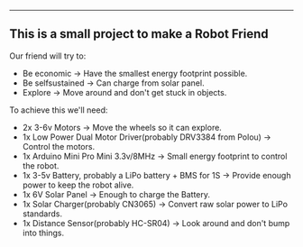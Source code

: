 ----------------------------------------------
This is a small project to make a Robot Friend
----------------------------------------------

Our friend will try to:
- Be economic -> Have the smallest energy footprint possible.
- Be selfsustained -> Can charge from solar panel.
- Explore -> Move around and don't get stuck in objects.

To achieve this we'll need:
- 2x 3-6v Motors -> Move the wheels so it can explore.
- 1x Low Power Dual Motor Driver(probably DRV3384 from Polou) -> Control the motors.
- 1x Arduino Mini Pro Mini 3.3v/8MHz -> Small energy footprint to control the robot.
- 1x 3-5v Battery, probably a LiPo battery + BMS for 1S -> Provide enough power to keep the robot alive.
- 1x 6V Solar Panel -> Enough to charge the Battery.
- 1x Solar Charger(probably CN3065) -> Convert raw solar power to LiPo standards.
- 1x Distance Sensor(probably HC-SR04) -> Look around and don't bump into things.